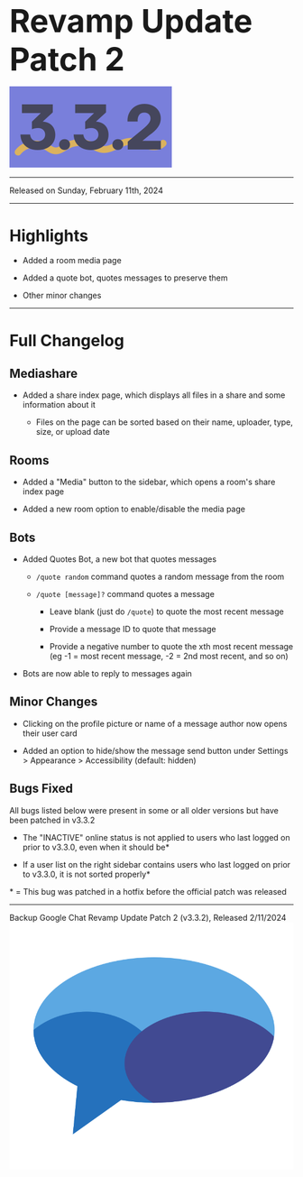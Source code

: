 <h1 style="font-size:4em;margin-bottom:0.25em;">
    Revamp Update Patch 2
</h1>

<img src="/public/v3.3.2.svg" height="10%" alt="v3.3.1">

<hr>

Released on Sunday, February 11th, 2024

<hr>

<style>
    h1 {
        font-size: 2em;
    }
</style>

# Highlights

- Added a room media page

- Added a quote bot, quotes messages to preserve them

- Other minor changes

<hr>

# Full Changelog

## Mediashare

- Added a share index page, which displays all files in a share and some information about it

  - Files on the page can be sorted based on their name, uploader, type, size, or upload date

## Rooms

- Added a "Media" button to the sidebar, which opens a room's share index page

- Added a new room option to enable/disable the media page

## Bots

- Added Quotes Bot, a new bot that quotes messages

  - `/quote random` command quotes a random message from the room

  - `/quote [message]?` command quotes a message

    - Leave blank (just do `/quote`) to quote the most recent message

    - Provide a message ID to quote that message

    - Provide a negative number to quote the xth most recent message (eg -1 = most recent message, -2 = 2nd most recent, and so on)

- Bots are now able to reply to messages again

## Minor Changes

- Clicking on the profile picture or name of a message author now opens their user card

- Added an option to hide/show the message send button under Settings > Appearance > Accessibility (default: hidden)

## Bugs Fixed

All bugs listed below were present in some or all older versions but have been patched in v3.3.2

- The "INACTIVE" online status is not applied to users who last logged on prior to v3.3.0, even when it should be*

- If a user list on the right sidebar contains users who last logged on prior to v3.3.0, it is not sorted properly*

\* = This bug was patched in a hotfix before the official patch was released

<hr>

Backup Google Chat Revamp Update Patch 2 (v3.3.2), Released 2/11/2024  
<img src="/public/logo.svg" height="10%" alt="Backup Google Chat">
